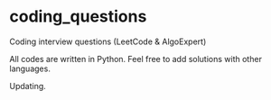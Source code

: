 # coding_questions
Coding interview questions (LeetCode &amp; AlgoExpert)

All codes are written in Python.
Feel free to add solutions with other languages.

Updating.
